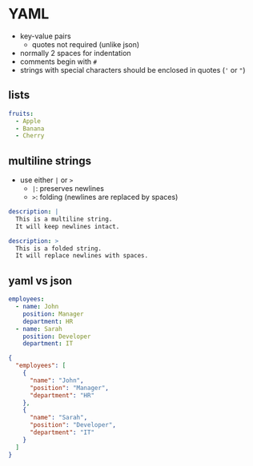 
# YAML

- key-value pairs
  - quotes not required (unlike json)
- normally 2 spaces for indentation
- comments begin with `#`
- strings with special characters should be enclosed in quotes (`'` or `"`)

## lists

```yaml
fruits:
  - Apple
  - Banana
  - Cherry
```

## multiline strings

- use either `|` or `>`
  - `|`: preserves newlines
  - `>`: folding (newlines are replaced by spaces)

```yaml
description: |
  This is a multiline string.
  It will keep newlines intact.

description: >
  This is a folded string.
  It will replace newlines with spaces.
```

## yaml vs json

```yaml
employees:
  - name: John
    position: Manager
    department: HR
  - name: Sarah
    position: Developer
    department: IT
```

```json
{
  "employees": [
    {
      "name": "John",
      "position": "Manager",
      "department": "HR"
    },
    {
      "name": "Sarah",
      "position": "Developer",
      "department": "IT"
    }
  ]
}
```
